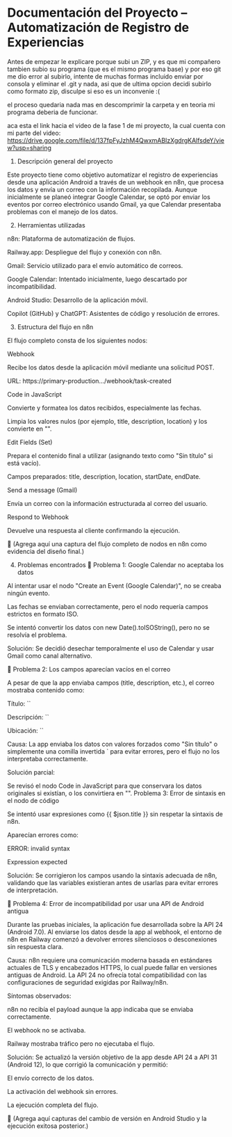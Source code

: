 # Documentación del Proyecto – Automatización de Registro de Experiencias

Antes de empezar le explicare porque subi un ZIP, y es que mi compañero tambien subio su programa (que es el mismo programa base) y por eso git me dio error al subirlo, intente de muchas formas incluido 
enviar por consola y eliminar el .git y nada, asi que de ultima opcion decidi subirlo como formato zip, disculpe si eso es un inconvenie :(

el proceso quedaria nada mas en descomprimir la carpeta y en teoria mi programa deberia de funcionar.

aca esta el link hacia el video de la fase 1 de mi proyecto, la cual cuenta con mi parte del video: https://drive.google.com/file/d/137fpFyJzhM4QwxmABIzXgdrgKAlfsdeY/view?usp=sharing

1. Descripción general del proyecto

Este proyecto tiene como objetivo automatizar el registro de experiencias desde una aplicación Android a través de un webhook en n8n, que procesa los datos y envía un correo con la información recopilada.
Aunque inicialmente se planeó integrar Google Calendar, se optó por enviar los eventos por correo electrónico usando Gmail, ya que Calendar presentaba problemas con el manejo de los datos.

2. Herramientas utilizadas

n8n: Plataforma de automatización de flujos.

Railway.app: Despliegue del flujo y conexión con n8n.

Gmail: Servicio utilizado para el envío automático de correos.

Google Calendar: Intentado inicialmente, luego descartado por incompatibilidad.

Android Studio: Desarrollo de la aplicación móvil.

Copilot (GitHub) y ChatGPT: Asistentes de código y resolución de errores.

3. Estructura del flujo en n8n

El flujo completo consta de los siguientes nodos:

Webhook

Recibe los datos desde la aplicación móvil mediante una solicitud POST.

URL: https://primary-production.../webhook/task-created

Code in JavaScript

Convierte y formatea los datos recibidos, especialmente las fechas.

Limpia los valores nulos (por ejemplo, title, description, location) y los convierte en "".

Edit Fields (Set)

Prepara el contenido final a utilizar (asignando texto como "Sin título" si está vacío).

Campos preparados: title, description, location, startDate, endDate.

Send a message (Gmail)

Envía un correo con la información estructurada al correo del usuario.

Respond to Webhook

Devuelve una respuesta al cliente confirmando la ejecución.

📸 (Agrega aquí una captura del flujo completo de nodos en n8n como evidencia del diseño final.)

4. Problemas encontrados
🧩 Problema 1: Google Calendar no aceptaba los datos

Al intentar usar el nodo "Create an Event (Google Calendar)", no se creaba ningún evento.

Las fechas se enviaban correctamente, pero el nodo requería campos estrictos en formato ISO.

Se intentó convertir los datos con new Date().toISOString(), pero no se resolvía el problema.

Solución:
Se decidió desechar temporalmente el uso de Calendar y usar Gmail como canal alternativo.

🧩 Problema 2: Los campos aparecían vacíos en el correo

A pesar de que la app enviaba campos (title, description, etc.), el correo mostraba contenido como:

Título: ``

Descripción: ``

Ubicación: ``

Causa:
La app enviaba los datos con valores forzados como "Sin título" o simplemente una comilla invertida ` para evitar errores, pero el flujo no los interpretaba correctamente.

Solución parcial:

Se revisó el nodo Code in JavaScript para que conservara los datos originales si existían, o los convirtiera en "".
Problema 3: Error de sintaxis en el nodo de código

Se intentó usar expresiones como {{ $json.title }} sin respetar la sintaxis de n8n.

Aparecían errores como:

ERROR: invalid syntax

Expression expected

Solución:
Se corrigieron los campos usando la sintaxis adecuada de n8n, validando que las variables existieran antes de usarlas para evitar errores de interpretación.

🧩 Problema 4: Error de incompatibilidad por usar una API de Android antigua

Durante las pruebas iniciales, la aplicación fue desarrollada sobre la API 24 (Android 7.0).
Al enviarse los datos desde la app al webhook, el entorno de n8n en Railway comenzó a devolver errores silenciosos o desconexiones sin respuesta clara.

Causa:
n8n requiere una comunicación moderna basada en estándares actuales de TLS y encabezados HTTPS, lo cual puede fallar en versiones antiguas de Android.
La API 24 no ofrecía total compatibilidad con las configuraciones de seguridad exigidas por Railway/n8n.

Síntomas observados:

n8n no recibía el payload aunque la app indicaba que se enviaba correctamente.

El webhook no se activaba.

Railway mostraba tráfico pero no ejecutaba el flujo.

Solución:
Se actualizó la versión objetivo de la app desde API 24 a API 31 (Android 12), lo que corrigió la comunicación y permitió:

El envío correcto de los datos.

La activación del webhook sin errores.

La ejecución completa del flujo.

📸 (Agrega aquí capturas del cambio de versión en Android Studio y la ejecución exitosa posterior.)
